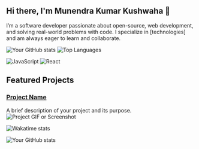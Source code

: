 ## Hi there, I'm Munendra Kumar Kushwaha 👋

I’m a software developer passionate about open-source, web development, and solving real-world problems with code. I specialize in [technologies] and am always eager to learn and collaborate.

![Your GitHub stats](https://github-readme-stats.vercel.app/api?username=Munendrakushwaha&show_icons=true&theme=radical)
![Top Languages](https://github-readme-stats.vercel.app/api/top-langs/?username=Munendrakushwaha&layout=compact)

![JavaScript](https://img.shields.io/badge/JavaScript-Expert-blue)
![React](https://img.shields.io/badge/React-Expert-green)

## Featured Projects

### [Project Name]([https://github.com/yourusername/project-name](https://github.com/Munendrakushwaha/events-backend))
A brief description of your project and its purpose.  
![Project GIF or Screenshot](https://yourprojectlink.com/demo.gif)

![Wakatime stats](https://github-readme-stats.vercel.app/api/wakatime?username=Munendrakushwaha
)

![Your GitHub stats](https://github-readme-stats.vercel.app/api?username=Munendrakushwaha&show_icons=true&theme=tokyonight)

